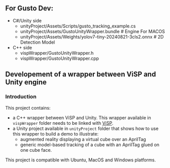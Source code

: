 ## For Gusto Dev:
- C#/Unity side
  - unityProject/Assets/Scripts/gusto_tracking_example.cs
  - unityProject/Assets/GustoUnityWrapper.bundle # Engine For MACOS
  - unityProject/Assets/Weights/yolov7-tiny-20240821-3cls2.onnx # 2D Detection Model
- C++ side
  - vispWrapper/GustoUnityWrapper.h
  - vispWrapper/GustoUnityWrapper.cpp


## Developement of a wrapper between ViSP and Unity engine
### Introduction

This project contains:
- a C++ wrapper between ViSP and Unity. This wrapper available in `vispWrapper` folder needs to be linked with [ViSP](https://visp.inria.fr).
- a Unity project available in `unityProject` folder that shows how to use this wrapper to build a demo to illustrate:
  - augmented reality displaying a virtual cube over an AprilTag
  - generic model-based tracking of a cube with an AprilTag glued on one cube face.

This project is compatible with Ubuntu, MacOS and Windows platforms.
